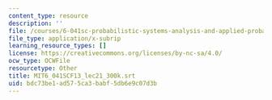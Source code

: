 ```yaml
---
content_type: resource
description: ''
file: /courses/6-041sc-probabilistic-systems-analysis-and-applied-probability-fall-2013/bdc73be1ad575ca3babf5db6e9c07d3b_MIT6_041SCF13_lec21_300k.vtt
file_type: application/x-subrip
learning_resource_types: []
license: https://creativecommons.org/licenses/by-nc-sa/4.0/
ocw_type: OCWFile
resourcetype: Other
title: MIT6_041SCF13_lec21_300k.srt
uid: bdc73be1-ad57-5ca3-babf-5db6e9c07d3b
---
```

